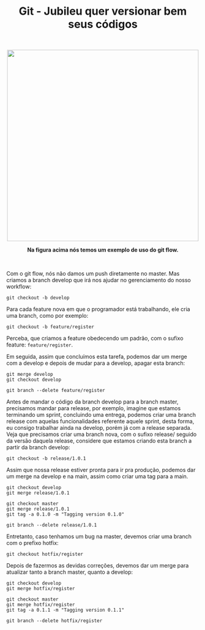 # <center>Git - Jubileu quer versionar bem seus códigos</center>

<p>&nbsp;</p>
<p align='center'>
  <img src="https://raw.githubusercontent.com/JNetoSantiago/jubileu-tutoriais/main/git_handbook/flow.png" width="500" />
</p>
<p align='center'><strong>Na figura acima nós temos um exemplo de uso do git flow.</strong></p>
<p>&nbsp;</p>

Com o git flow, nós não damos um push diretamente no master. Mas criamos a branch develop que irá nos ajudar no gerenciamento do nosso workflow:
```shell
git checkout -b develop
```


Para cada feature nova em que o programador está trabalhando, ele cria uma branch, como por exemplo:
```shell
git checkout -b feature/register
```

Perceba, que criamos a feature obedecendo um padrão, com o sufixo feature: `feature/register`.

Em seguida, assim que concluímos esta tarefa, podemos dar um merge com a develop e depois de mudar para a develop, apagar esta branch:
```shell
git merge develop
git checkout develop

git branch --delete feature/register
```


Antes de mandar o código da branch develop para a branch master, precisamos mandar para release, por exemplo, imagine que estamos terminando um sprint, concluindo uma entrega, podemos criar uma branch release com aquelas funcionalidades referente aquele sprint, desta forma, eu consigo trabalhar ainda na develop, porém já com a release separada. Veja que precisamos criar uma branch nova, com o sufixo release/ seguido da versão daquela release, considere que estamos criando esta branch a partir da branch develop:
```shell
git checkout -b release/1.0.1
```


Assim que nossa release estiver pronta para ir pra produção, podemos dar um merge na develop e na main, assim como criar uma tag para a main.
```shell
git checkout develop
git merge release/1.0.1

git checkout master
git merge release/1.0.1
git tag -a 0.1.0 -m "Tagging version 0.1.0"

git branch --delete release/1.0.1
```


Entretanto, caso tenhamos um bug na master, devemos criar uma branch com o prefixo hotfix:
```shell
git checkout hotfix/register
```

Depois de fazermos as devidas correções, devemos dar um merge para atualizar tanto a branch master, quanto a develop:
```shell
git checkout develop
git merge hotfix/register

git checkout master
git merge hotfix/register
git tag -a 0.1.1 -m "Tagging version 0.1.1"

git branch --delete hotfix/register
```
